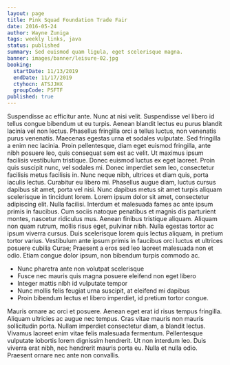 ```yaml
---
layout: page
title: Pink Squad Foundation Trade Fair
date: 2016-05-24
author: Wayne Zuniga
tags: weekly links, java
status: published
summary: Sed euismod quam ligula, eget scelerisque magna.
banner: images/banner/leisure-02.jpg
booking:
  startDate: 11/13/2019
  endDate: 11/17/2019
  ctyhocn: ATSJJHX
  groupCode: PSFTF
published: true
---
```

Suspendisse ac efficitur ante. Nunc at nisi velit. Suspendisse vel libero id tellus congue bibendum ut eu turpis. Aenean blandit lectus eu purus blandit lacinia vel non lectus. Phasellus fringilla orci a tellus luctus, non venenatis purus venenatis. Maecenas egestas urna et sodales vulputate. Sed fringilla a enim nec lacinia. Proin pellentesque, diam eget euismod fringilla, ante nibh posuere leo, quis consequat sem est ac velit. Ut maximus ipsum facilisis vestibulum tristique. Donec euismod luctus ex eget laoreet. Proin quis suscipit nunc, vel sodales mi. Donec imperdiet sem leo, consectetur facilisis metus facilisis in.
Nunc neque nibh, ultrices et diam quis, porta iaculis lectus. Curabitur eu libero mi. Phasellus augue diam, luctus cursus dapibus sit amet, porta vel nisi. Nunc dapibus metus sit amet turpis aliquam scelerisque in tincidunt lorem. Lorem ipsum dolor sit amet, consectetur adipiscing elit. Nulla facilisi. Interdum et malesuada fames ac ante ipsum primis in faucibus. Cum sociis natoque penatibus et magnis dis parturient montes, nascetur ridiculus mus. Aenean finibus tristique aliquam. Aliquam non quam rutrum, mollis risus eget, pulvinar nibh. Nulla egestas tortor ac ipsum viverra cursus. Duis scelerisque lorem quis lectus aliquam, in pretium tortor varius. Vestibulum ante ipsum primis in faucibus orci luctus et ultrices posuere cubilia Curae; Praesent a eros sed leo laoreet malesuada non et odio. Etiam congue dolor ipsum, non bibendum turpis commodo ac.

* Nunc pharetra ante non volutpat scelerisque
* Fusce nec mauris quis magna posuere eleifend non eget libero
* Integer mattis nibh id vulputate tempor
* Nunc mollis felis feugiat urna suscipit, at eleifend mi dapibus
* Proin bibendum lectus et libero imperdiet, id pretium tortor congue.

Mauris ornare ac orci et posuere. Aenean eget erat id risus tempus fringilla. Aliquam ultricies ac augue nec tempus. Cras vitae mauris non mauris sollicitudin porta. Nullam imperdiet consectetur diam, a blandit lectus. Vivamus laoreet enim vitae felis malesuada fermentum. Pellentesque vulputate lobortis lorem dignissim hendrerit. Ut non interdum leo. Duis viverra erat nibh, nec hendrerit mauris porta eu. Nulla et nulla odio. Praesent ornare nec ante non convallis.
